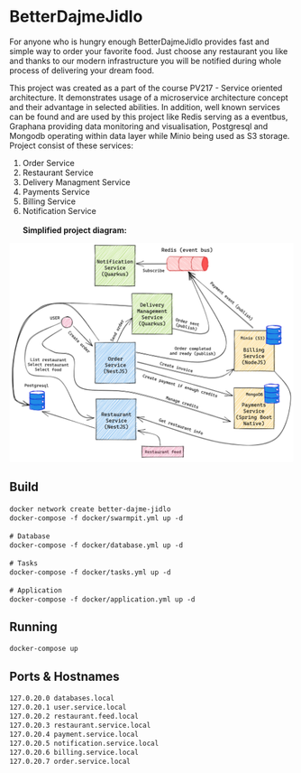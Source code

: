 # BetterDajmeJidlo



For anyone who is hungry enough BetterDajmeJidlo provides fast and simple way to order your favorite food. Just choose any restaurant you like and thanks to our modern infrastructure you will be notified during whole process of delivering your dream food.  
  
This project was created as a part of the course PV217 - Service oriented architecture. It demonstrates usage of a microservice architecture concept and their advantage in selected abilities. In addition, well known services can be found and are used by this project like Redis serving as a eventbus, Graphana providing data monitoring and visualisation, Postgresql and Mongodb operating within data layer while Minio being used as S3 storage. Project consist of these services:  

1. Order Service
2. Restaurant Service
3. Delivery Managment Service
4. Payments Service
5. Billing Service  
6. Notification Service
<br></br>
**Simplified project diagram:**  
  
![](./docs/diagram.png)

## Build

```
docker network create better-dajme-jidlo
docker-compose -f docker/swarmpit.yml up -d

# Database
docker-compose -f docker/database.yml up -d

# Tasks
docker-compose -f docker/tasks.yml up -d

# Application
docker-compose -f docker/application.yml up -d
```

## Running

```shell
docker-compose up
```


## Ports & Hostnames

```
127.0.20.0 databases.local
127.0.20.1 user.service.local
127.0.20.2 restaurant.feed.local
127.0.20.3 restaurant.service.local
127.0.20.4 payment.service.local
127.0.20.5 notification.service.local
127.0.20.6 billing.service.local
127.0.20.7 order.service.local
```
